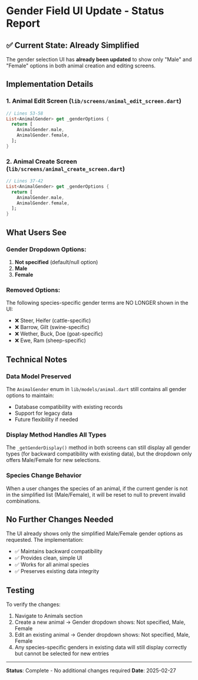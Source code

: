 # Gender Field UI Update - Status Report

## ✅ Current State: Already Simplified

The gender selection UI has **already been updated** to show only "Male" and "Female" options in both animal creation and editing screens.

## Implementation Details

### 1. **Animal Edit Screen** (`lib/screens/animal_edit_screen.dart`)
```dart
// Lines 53-58
List<AnimalGender> get _genderOptions {
  return [
    AnimalGender.male,
    AnimalGender.female,
  ];
}
```

### 2. **Animal Create Screen** (`lib/screens/animal_create_screen.dart`)
```dart
// Lines 37-42
List<AnimalGender> get _genderOptions {
  return [
    AnimalGender.male,
    AnimalGender.female,
  ];
}
```

## What Users See

### Gender Dropdown Options:
1. **Not specified** (default/null option)
2. **Male**
3. **Female**

### Removed Options:
The following species-specific gender terms are NO LONGER shown in the UI:
- ❌ Steer, Heifer (cattle-specific)
- ❌ Barrow, Gilt (swine-specific)
- ❌ Wether, Buck, Doe (goat-specific)
- ❌ Ewe, Ram (sheep-specific)

## Technical Notes

### Data Model Preserved
The `AnimalGender` enum in `lib/models/animal.dart` still contains all gender options to maintain:
- Database compatibility with existing records
- Support for legacy data
- Future flexibility if needed

### Display Method Handles All Types
The `_getGenderDisplay()` method in both screens can still display all gender types (for backward compatibility with existing data), but the dropdown only offers Male/Female for new selections.

### Species Change Behavior
When a user changes the species of an animal, if the current gender is not in the simplified list (Male/Female), it will be reset to null to prevent invalid combinations.

## No Further Changes Needed

The UI already shows only the simplified Male/Female gender options as requested. The implementation:
- ✅ Maintains backward compatibility
- ✅ Provides clean, simple UI
- ✅ Works for all animal species
- ✅ Preserves existing data integrity

## Testing

To verify the changes:
1. Navigate to Animals section
2. Create a new animal → Gender dropdown shows: Not specified, Male, Female
3. Edit an existing animal → Gender dropdown shows: Not specified, Male, Female
4. Any species-specific genders in existing data will still display correctly but cannot be selected for new entries

---

**Status**: Complete - No additional changes required
**Date**: 2025-02-27